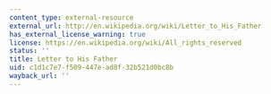```yaml
---
content_type: external-resource
external_url: http://en.wikipedia.org/wiki/Letter_to_His_Father
has_external_license_warning: true
license: https://en.wikipedia.org/wiki/All_rights_reserved
status: ''
title: Letter to His Father
uid: c1d1c7e7-f509-447e-ad8f-32b521d0bc8b
wayback_url: ''
---
```

